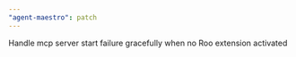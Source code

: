 ```yaml
---
"agent-maestro": patch
---
```


Handle mcp server start failure gracefully when no Roo extension activated
